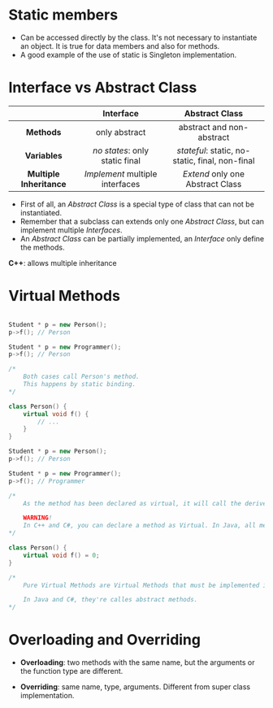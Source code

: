 # Static members

* Can be accessed directly by the class. It's not necessary to instantiate an object. It is true for data members and also for methods.
* A good example of the use of static is Singleton implementation.

# Interface vs Abstract Class

|        | Interface           | Abstract Class  |
| :-------------: |:-------------:| :-----:|
| **Methods**      | only abstract | abstract and non-abstract |
| **Variables**      | *no states*: only static final      | *stateful*: static, no-static, final, non-final |
| **Multiple Inheritance** | *Implement* multiple interfaces      | *Extend* only one Abstract Class   |

* First of all, an *Abstract Class* is a special type of class that can not be instantiated. 
* Remember that a subclass can extends only one *Abstract Class*, but can implement multiple *Interfaces*. 
* An *Abstract Class* can be partially implemented, an *Interface* only define the methods.

**C++**: allows multiple inheritance

# Virtual Methods

```cpp

Student * p = new Person();
p->f(); // Person

Student * p = new Programmer();
p->f(); // Person

/*
    Both cases call Person's method.
    This happens by static binding.
*/

class Person() {
    virtual void f() {
        // ...
    }
}

Student * p = new Person();
p->f(); // Person

Student * p = new Programmer();
p->f(); // Programmer

/*
    As the method has been declared as virtual, it will call the derived class method, dynamic binding. 

    WARNING! 
    In C++ and C#, you can declare a method as Virtual. In Java, all methods are Virtual by default.
*/

class Person() {
    virtual void f() = 0; 
}

/*
    Pure Virtual Methods are Virtual Methods that must be implemented inside derived classes.

    In Java and C#, they're calles abstract methods.
*/

```

# Overloading and Overriding

* **Overloading**: two methods with the same name, but the arguments or the function type are different.

* **Overriding**: same name, type, arguments. Different from super class implementation.

